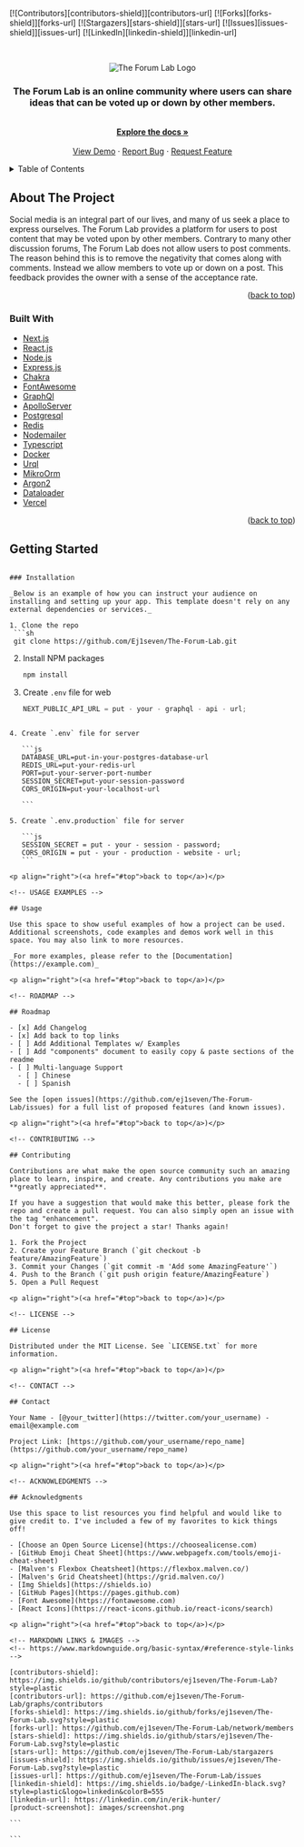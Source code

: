<!-- # Example app with [chakra-ui](https://github.com/chakra-ui/chakra-ui)

This example features how to use [chakra-ui](https://github.com/chakra-ui/chakra-ui) as the component library within a Next.js app.

We are connecting the Next.js `_app.js` with `chakra-ui`'s Theme and ColorMode containers so the pages can have app-wide dark/light mode. We are also creating some components which shows the usage of `chakra-ui`'s style props.

## Preview

Preview the example live on [StackBlitz](http://stackblitz.com/):

[![Open in StackBlitz](https://developer.stackblitz.com/img/open_in_stackblitz.svg)](https://stackblitz.com/github/vercel/next.js/tree/canary/examples/with-chakra-ui)

## Deploy your own

Deploy the example using [Vercel](https://vercel.com?utm_source=github&utm_medium=readme&utm_campaign=next-example):

[![Deploy with Vercel](https://vercel.com/button)](https://vercel.com/new/git/external?repository-url=https://github.com/vercel/next.js/tree/canary/examples/with-chakra-ui&project-name=with-chakra-ui&repository-name=with-chakra-ui)

## How to use

Execute [`create-next-app`](https://github.com/vercel/next.js/tree/canary/packages/create-next-app) with [npm](https://docs.npmjs.com/cli/init) or [Yarn](https://yarnpkg.com/lang/en/docs/cli/create/) to bootstrap the example:

```bash
npx create-next-app --example with-chakra-ui with-chakra-ui-app
# or
yarn create next-app --example with-chakra-ui with-chakra-ui-app
```

Deploy it to the cloud with [Vercel](https://vercel.com/new?utm_source=github&utm_medium=readme&utm_campaign=next-example) ([Documentation](https://nextjs.org/docs/deployment)).

## Notes

Chakra has supported Gradients and RTL in `v1.1`. To utilize RTL, [add RTL direction and swap](https://chakra-ui.com/docs/features/rtl-support).

If you don't have multi-direction app, you should make `<Html lang="ar" dir="rtl">` inside `_document.js`. -->

<div id="top"></div>
<!--
*** Thanks for checking out the The-Forum-Lab. If you have a suggestion
*** that would make this better, please fork the repo and create a pull request
*** or simply open an issue with the tag "enhancement".
*** Don't forget to give the project a star!
*** Thanks again! Now go create something AMAZING! :D
-->

<!-- PROJECT SHIELDS -->
<!--
*** I'm using markdown "reference style" links for readability.
*** Reference links are enclosed in brackets [ ] instead of parentheses ( ).
*** See the bottom of this document for the declaration of the reference variables
*** for contributors-url, forks-url, etc. This is an optional, concise syntax you may use.
*** https://www.markdownguide.org/basic-syntax/#reference-style-links
-->

[![Contributors][contributors-shield]][contributors-url]
[![Forks][forks-shield]][forks-url]
[![Stargazers][stars-shield]][stars-url]
[![Issues][issues-shield]][issues-url]
[![LinkedIn][linkedin-shield]][linkedin-url]

<!-- PROJECT LOGO -->
<br />
<div align="center">
  
  ![The Forum Lab Logo](forum-flow-web/public/ForumLabLogo.png "The Forum Lab Logo")

  <h3 align="center">The Forum Lab is an online community where users can share ideas that can be voted up or down by other members.</h3>

  <p align="center">
    <br />
    <a href="https://github.com/ej1seven/The-Forum-Lab"><strong>Explore the docs »</strong></a>
    <br />
    <br />
    <a href="https://theforumlab.com/">View Demo</a>
    ·
    <a href="https://github.com/ej1seven/The-Forum-Lab/issues">Report Bug</a>
    ·
    <a href="https://github.com/ej1seven/The-Forum-Lab/issues">Request Feature</a>
  </p>
</div>

<!-- TABLE OF CONTENTS -->
<details>
  <summary>Table of Contents</summary>
  <ol>
    <li>
      <a href="#about-the-project">About The Project</a>
      <ul>
        <li><a href="#built-with">Built With</a></li>
      </ul>
    </li>
    <li>
      <a href="#getting-started">Getting Started</a>
      <ul>
        <li><a href="#prerequisites">Prerequisites</a></li>
        <li><a href="#installation">Installation</a></li>
      </ul>
    </li>
    <li><a href="#usage">Usage</a></li>
    <li><a href="#roadmap">Roadmap</a></li>
    <li><a href="#contributing">Contributing</a></li>
    <li><a href="#license">License</a></li>
    <li><a href="#contact">Contact</a></li>
    <li><a href="#acknowledgments">Acknowledgments</a></li>
  </ol>
</details>

<!-- ABOUT THE PROJECT -->

## About The Project

Social media is an integral part of our lives, and many of us seek a place to express ourselves. The Forum Lab provides a platform for users to post content that may be voted upon by other members. Contrary to many other discussion forums, The Forum Lab does not allow users to post comments. The reason behind this is to remove the negativity that comes along with comments. Instead we allow members to vote up or down on a post. This feedback provides the owner with a sense of the acceptance rate.

<p align="right">(<a href="#top">back to top</a>)</p>

### Built With

- [Next.js](https://nextjs.org/)
- [React.js](https://reactjs.org/)
- [Node.js](https://nodejs.org/)
- [Express.js](https://expressjs.com/)
- [Chakra](https://chakra-ui.com/)
- [FontAwesome](https://fontawesome.com/)
- [GraphQl](https:///graphql.org/)
- [ApolloServer](https://www.apollographql.com/)
- [Postgresql](https://postgresql.org/)
- [Redis](https://redis.io/)
- [Nodemailer](https://nodemailer.com/)
- [Typescript](https://typescriptlang.org/)
- [Docker](https://www.docker.com/)
- [Urql](https://formidable.com/open-source/urql/)
- [MikroOrm](https://mikro-orm.io/)
- [Argon2](https://www.npmjs.com/package/argon2)
- [Dataloader](https://www.npmjs.com/package/dataloader)
- [Vercel](https://vercel.com/)

<p align="right">(<a href="#top">back to top</a>)</p>

<!-- GETTING STARTED -->

## Getting Started

````

### Installation

_Below is an example of how you can instruct your audience on installing and setting up your app. This template doesn't rely on any external dependencies or services._

1. Clone the repo
 ```sh
 git clone https://github.com/Ej1seven/The-Forum-Lab.git
````

2. Install NPM packages
   ```sh
   npm install
   ```
3. Create `.env` file for web
   ```js
   NEXT_PUBLIC_API_URL = put - your - graphql - api - url;
   ```

````

4. Create `.env` file for server

   ```js
   DATABASE_URL=put-in-your-postgres-database-url
   REDIS_URL=put-your-redis-url
   PORT=put-your-server-port-number
   SESSION_SECRET=put-your-session-password
   CORS_ORIGIN=put-your-localhost-url

   ```

5. Create `.env.production` file for server

   ```js
   SESSION_SECRET = put - your - session - password;
   CORS_ORIGIN = put - your - production - website - url;
   ```

<p align="right">(<a href="#top">back to top</a>)</p>

<!-- USAGE EXAMPLES -->

## Usage

Use this space to show useful examples of how a project can be used. Additional screenshots, code examples and demos work well in this space. You may also link to more resources.

_For more examples, please refer to the [Documentation](https://example.com)_

<p align="right">(<a href="#top">back to top</a>)</p>

<!-- ROADMAP -->

## Roadmap

- [x] Add Changelog
- [x] Add back to top links
- [ ] Add Additional Templates w/ Examples
- [ ] Add "components" document to easily copy & paste sections of the readme
- [ ] Multi-language Support
  - [ ] Chinese
  - [ ] Spanish

See the [open issues](https://github.com/ej1seven/The-Forum-Lab/issues) for a full list of proposed features (and known issues).

<p align="right">(<a href="#top">back to top</a>)</p>

<!-- CONTRIBUTING -->

## Contributing

Contributions are what make the open source community such an amazing place to learn, inspire, and create. Any contributions you make are **greatly appreciated**.

If you have a suggestion that would make this better, please fork the repo and create a pull request. You can also simply open an issue with the tag "enhancement".
Don't forget to give the project a star! Thanks again!

1. Fork the Project
2. Create your Feature Branch (`git checkout -b feature/AmazingFeature`)
3. Commit your Changes (`git commit -m 'Add some AmazingFeature'`)
4. Push to the Branch (`git push origin feature/AmazingFeature`)
5. Open a Pull Request

<p align="right">(<a href="#top">back to top</a>)</p>

<!-- LICENSE -->

## License

Distributed under the MIT License. See `LICENSE.txt` for more information.

<p align="right">(<a href="#top">back to top</a>)</p>

<!-- CONTACT -->

## Contact

Your Name - [@your_twitter](https://twitter.com/your_username) - email@example.com

Project Link: [https://github.com/your_username/repo_name](https://github.com/your_username/repo_name)

<p align="right">(<a href="#top">back to top</a>)</p>

<!-- ACKNOWLEDGMENTS -->

## Acknowledgments

Use this space to list resources you find helpful and would like to give credit to. I've included a few of my favorites to kick things off!

- [Choose an Open Source License](https://choosealicense.com)
- [GitHub Emoji Cheat Sheet](https://www.webpagefx.com/tools/emoji-cheat-sheet)
- [Malven's Flexbox Cheatsheet](https://flexbox.malven.co/)
- [Malven's Grid Cheatsheet](https://grid.malven.co/)
- [Img Shields](https://shields.io)
- [GitHub Pages](https://pages.github.com)
- [Font Awesome](https://fontawesome.com)
- [React Icons](https://react-icons.github.io/react-icons/search)

<p align="right">(<a href="#top">back to top</a>)</p>

<!-- MARKDOWN LINKS & IMAGES -->
<!-- https://www.markdownguide.org/basic-syntax/#reference-style-links -->

[contributors-shield]: https://img.shields.io/github/contributors/ej1seven/The-Forum-Lab?style=plastic
[contributors-url]: https://github.com/ej1seven/The-Forum-Lab/graphs/contributors
[forks-shield]: https://img.shields.io/github/forks/ej1seven/The-Forum-Lab.svg?style=plastic
[forks-url]: https://github.com/ej1seven/The-Forum-Lab/network/members
[stars-shield]: https://img.shields.io/github/stars/ej1seven/The-Forum-Lab.svg?style=plastic
[stars-url]: https://github.com/ej1seven/The-Forum-Lab/stargazers
[issues-shield]: https://img.shields.io/github/issues/ej1seven/The-Forum-Lab.svg?style=plastic
[issues-url]: https://github.com/ej1seven/The-Forum-Lab/issues
[linkedin-shield]: https://img.shields.io/badge/-LinkedIn-black.svg?style=plastic&logo=linkedin&colorB=555
[linkedin-url]: https://linkedin.com/in/erik-hunter/
[product-screenshot]: images/screenshot.png

```

```
````
